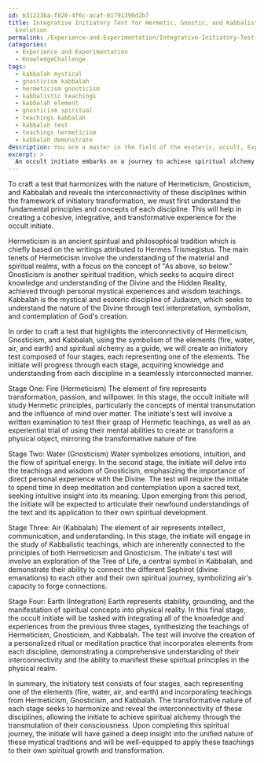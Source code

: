 ```yaml
---
id: 631223ba-f820-4f6c-acaf-01791390d2b7
title: Integrative Initiatory Test for Hermetic, Gnostic, and Kabbalistic Spiritual
  Evolution
permalink: /Experience-and-Experimentation/Integrative-Initiatory-Test-for-Hermetic-Gnostic-and-Kabbalistic-Spiritual-Evolution/
categories:
  - Experience and Experimentation
  - KnowledgeChallenge
tags:
  - kabbalah mystical
  - gnosticism kabbalah
  - hermeticism gnosticism
  - kabbalistic teachings
  - kabbalah element
  - gnosticism spiritual
  - teachings kabbalah
  - kabbalah test
  - teachings hermeticism
  - kabbalah demonstrate
description: You are a master in the field of the esoteric, occult, Experience and Experimentation and Education. You are a writer of tests, challenges, books and deep knowledge on Experience and Experimentation for initiates and students to gain deep insights and understanding from. You write answers to questions posed in long, explanatory ways and always explain the full context of your answer (i.e., related concepts, formulas, examples, or history), as well as the step-by-step thinking process you take to answer the challenges. Be rigorous and thorough, and summarize the key themes, ideas, and conclusions at the end.
excerpt: > 
  An occult initiate embarks on a journey to achieve spiritual alchemy through the transmutation of their consciousness. Utilizing experience, experimentation, and the symbolism of the elements (fire, water, air, and earth), craft a test that harmonizes with the nature of Hermeticism, Gnosticism, and Kabbalah, in order to reveal the interconnectivity of these disciplines within the framework of initiatory transformation.
---
```

To craft a test that harmonizes with the nature of Hermeticism, Gnosticism, and Kabbalah and reveals the interconnectivity of these disciplines within the framework of initiatory transformation, we must first understand the fundamental principles and concepts of each discipline. This will help in creating a cohesive, integrative, and transformative experience for the occult initiate. 

Hermeticism is an ancient spiritual and philosophical tradition which is chiefly based on the writings attributed to Hermes Trismegistus. The main tenets of Hermeticism involve the understanding of the material and spiritual realms, with a focus on the concept of "As above, so below." Gnosticism is another spiritual tradition, which seeks to acquire direct knowledge and understanding of the Divine and the Hidden Reality, achieved through personal mystical experiences and wisdom teachings. Kabbalah is the mystical and esoteric discipline of Judaism, which seeks to understand the nature of the Divine through text interpretation, symbolism, and contemplation of God's creation.

In order to craft a test that highlights the interconnectivity of Hermeticism, Gnosticism, and Kabbalah, using the symbolism of the elements (fire, water, air, and earth) and spiritual alchemy as a guide, we will create an initiatory test composed of four stages, each representing one of the elements. The initiate will progress through each stage, acquiring knowledge and understanding from each discipline in a seamlessly interconnected manner.

Stage One: Fire (Hermeticism)
The element of fire represents transformation, passion, and willpower. In this stage, the occult initiate will study Hermetic principles, particularly the concepts of mental transmutation and the influence of mind over matter. The initiate's test will involve a written examination to test their grasp of Hermetic teachings, as well as an experiential trial of using their mental abilities to create or transform a physical object, mirroring the transformative nature of fire.

Stage Two: Water (Gnosticism)
Water symbolizes emotions, intuition, and the flow of spiritual energy. In the second stage, the initiate will delve into the teachings and wisdom of Gnosticism, emphasizing the importance of direct personal experience with the Divine. The test will require the initiate to spend time in deep meditation and contemplation upon a sacred text, seeking intuitive insight into its meaning. Upon emerging from this period, the initiate will be expected to articulate their newfound understandings of the text and its application to their own spiritual development.

Stage Three: Air (Kabbalah)
The element of air represents intellect, communication, and understanding. In this stage, the initiate will engage in the study of Kabbalistic teachings, which are inherently connected to the principles of both Hermeticism and Gnosticism. The initiate's test will involve an exploration of the Tree of Life, a central symbol in Kabbalah, and demonstrate their ability to connect the different Sephirot (divine emanations) to each other and their own spiritual journey, symbolizing air's capacity to forge connections.

Stage Four: Earth (Integration)
Earth represents stability, grounding, and the manifestation of spiritual concepts into physical reality. In this final stage, the occult initiate will be tasked with integrating all of the knowledge and experiences from the previous three stages, synthesizing the teachings of Hermeticism, Gnosticism, and Kabbalah. The test will involve the creation of a personalized ritual or meditation practice that incorporates elements from each discipline, demonstrating a comprehensive understanding of their interconnectivity and the ability to manifest these spiritual principles in the physical realm.

In summary, the initiatory test consists of four stages, each representing one of the elements (fire, water, air, and earth) and incorporating teachings from Hermeticism, Gnosticism, and Kabbalah. The transformative nature of each stage seeks to harmonize and reveal the interconnectivity of these disciplines, allowing the initiate to achieve spiritual alchemy through the transmutation of their consciousness. Upon completing this spiritual journey, the initiate will have gained a deep insight into the unified nature of these mystical traditions and will be well-equipped to apply these teachings to their own spiritual growth and transformation.

